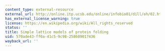 ```yaml
---
content_type: external-resource
external_url: http://online.itp.ucsb.edu/online/infobio01/dill/oh/02.html
has_external_license_warning: true
license: https://en.wikipedia.org/wiki/All_rights_reserved
status: ''
title: Simple lattice models of protein folding
uid: 570ade43-ff0a-41c5-9c98-258609017436
wayback_url: ''
---
```

